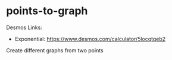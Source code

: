 # points-to-graph
Desmos Links:
- Exponential: https://www.desmos.com/calculator/5locqtqeb2


Create different graphs from two points
